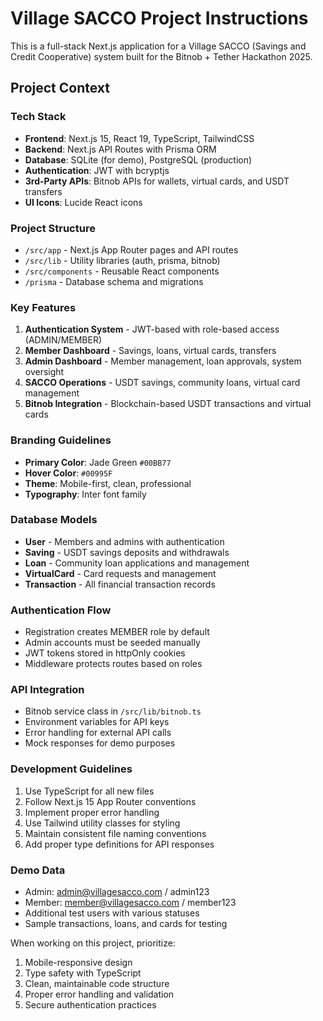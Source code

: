 <!-- Use this file to provide workspace-specific custom instructions to Copilot. For more details, visit https://code.visualstudio.com/docs/copilot/copilot-customization#_use-a-githubcopilotinstructionsmd-file -->

# Village SACCO Project Instructions

This is a full-stack Next.js application for a Village SACCO (Savings and Credit Cooperative) system built for the Bitnob + Tether Hackathon 2025.

## Project Context

### Tech Stack
- **Frontend**: Next.js 15, React 19, TypeScript, TailwindCSS
- **Backend**: Next.js API Routes with Prisma ORM  
- **Database**: SQLite (for demo), PostgreSQL (production)
- **Authentication**: JWT with bcryptjs
- **3rd-Party APIs**: Bitnob APIs for wallets, virtual cards, and USDT transfers
- **UI Icons**: Lucide React icons

### Project Structure
- `/src/app` - Next.js App Router pages and API routes
- `/src/lib` - Utility libraries (auth, prisma, bitnob)
- `/src/components` - Reusable React components
- `/prisma` - Database schema and migrations

### Key Features
1. **Authentication System** - JWT-based with role-based access (ADMIN/MEMBER)
2. **Member Dashboard** - Savings, loans, virtual cards, transfers
3. **Admin Dashboard** - Member management, loan approvals, system oversight
4. **SACCO Operations** - USDT savings, community loans, virtual card management
5. **Bitnob Integration** - Blockchain-based USDT transactions and virtual cards

### Branding Guidelines
- **Primary Color**: Jade Green `#00BB77`
- **Hover Color**: `#00995F` 
- **Theme**: Mobile-first, clean, professional
- **Typography**: Inter font family

### Database Models
- **User** - Members and admins with authentication
- **Saving** - USDT savings deposits and withdrawals
- **Loan** - Community loan applications and management
- **VirtualCard** - Card requests and management
- **Transaction** - All financial transaction records

### Authentication Flow
- Registration creates MEMBER role by default
- Admin accounts must be seeded manually
- JWT tokens stored in httpOnly cookies
- Middleware protects routes based on roles

### API Integration
- Bitnob service class in `/src/lib/bitnob.ts`
- Environment variables for API keys
- Error handling for external API calls
- Mock responses for demo purposes

### Development Guidelines
1. Use TypeScript for all new files
2. Follow Next.js 15 App Router conventions
3. Implement proper error handling
4. Use Tailwind utility classes for styling
5. Maintain consistent file naming conventions
6. Add proper type definitions for API responses

### Demo Data
- Admin: admin@villagesacco.com / admin123
- Member: member@villagesacco.com / member123
- Additional test users with various statuses
- Sample transactions, loans, and cards for testing

When working on this project, prioritize:
1. Mobile-responsive design
2. Type safety with TypeScript
3. Clean, maintainable code structure
4. Proper error handling and validation
5. Secure authentication practices
